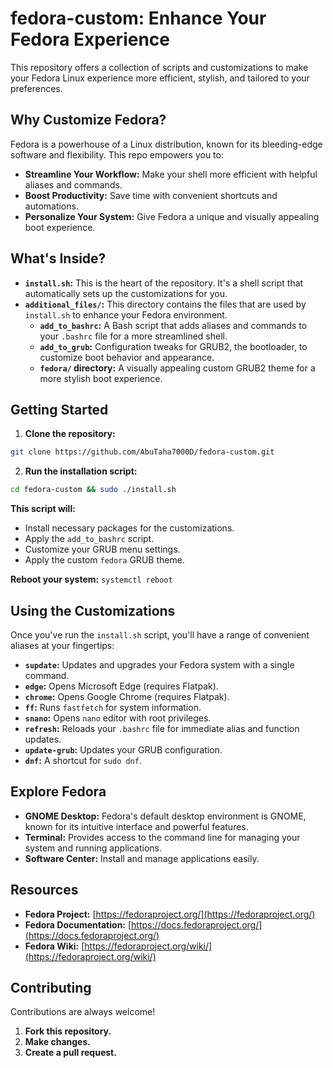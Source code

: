 # fedora-custom: Enhance Your Fedora Experience

This repository offers a collection of scripts and customizations to make your Fedora Linux experience more efficient, stylish, and tailored to your preferences.

## Why Customize Fedora?

Fedora is a powerhouse of a Linux distribution, known for its bleeding-edge software and flexibility. This repo empowers you to:

- **Streamline Your Workflow:** Make your shell more efficient with helpful aliases and commands.
- **Boost Productivity:** Save time with convenient shortcuts and automations.
- **Personalize Your System:** Give Fedora a unique and visually appealing boot experience.

## What's Inside?

- **`install.sh`:** This is the heart of the repository. It's a shell script that automatically sets up the customizations for you.
- **`additional_files/`:** This directory contains the files that are used by `install.sh` to enhance your Fedora environment.
  - **`add_to_bashrc`:** A Bash script that adds aliases and commands to your `.bashrc` file for a more streamlined shell.
  - **`add_to_grub`:** Configuration tweaks for GRUB2, the bootloader, to customize boot behavior and appearance.
  - **`fedora/` directory:** A visually appealing custom GRUB2 theme for a more stylish boot experience.

## Getting Started

1. **Clone the repository:**

```bash
git clone https://github.com/AbuTaha7000D/fedora-custom.git
```

2. **Run the installation script:**

```bash
cd fedora-custom && sudo ./install.sh
```

**This script will:**

- Install necessary packages for the customizations.
- Apply the `add_to_bashrc` script.
- Customize your GRUB menu settings.
- Apply the custom `fedora` GRUB theme.

**Reboot your system:** `systemctl reboot`

## Using the Customizations

Once you've run the `install.sh` script, you'll have a range of convenient aliases at your fingertips:

- **`supdate`:** Updates and upgrades your Fedora system with a single command.
- **`edge`:** Opens Microsoft Edge (requires Flatpak).
- **`chrome`:** Opens Google Chrome (requires Flatpak).
- **`ff`:** Runs `fastfetch` for system information.
- **`snano`:** Opens `nano` editor with root privileges.
- **`refresh`:** Reloads your `.bashrc` file for immediate alias and function updates.
- **`update-grub`:** Updates your GRUB configuration.
- **`dnf`:** A shortcut for `sudo dnf`.

## Explore Fedora

- **GNOME Desktop:** Fedora's default desktop environment is GNOME, known for its intuitive interface and powerful features.
- **Terminal:** Provides access to the command line for managing your system and running applications.
- **Software Center:** Install and manage applications easily.

## Resources

- **Fedora Project:** [https://fedoraproject.org/](https://fedoraproject.org/)
- **Fedora Documentation:** [https://docs.fedoraproject.org/](https://docs.fedoraproject.org/)
- **Fedora Wiki:** [https://fedoraproject.org/wiki/](https://fedoraproject.org/wiki/)

## Contributing

Contributions are always welcome!

1. **Fork this repository.**
2. **Make changes.**
3. **Create a pull request.**
